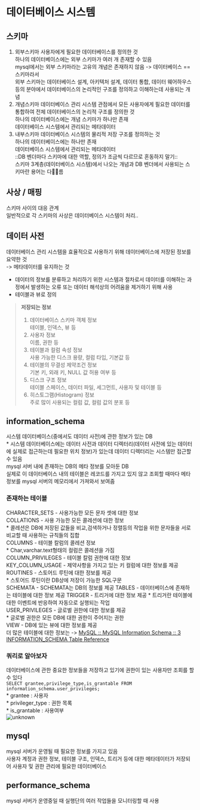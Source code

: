 # 데이터베이스 시스템
## 스키마
1. 외부스키마
사용자에게 필요한 데이터베이스를 정의한 것  
하나의 데이터베이스에는 외부 스키마가 여러 개 존재할 수 있음   
mysql에서는 외부 스키마라는 고유의 개념은 존재하지 않음 -> 데이터베이스 == 스키마라서   
외부 스키마는 데이터베이스 설계, 아키텍처 설계, 데이터 통합, 데이터 웨어하우스 등의 분야에서 데이터베이스의 논리적인 구조를 정의하고 이해하는데 사용되는 개념   
2. 개념스키마
데이터베이스 관리 시스템 관점에서 모든 사용자에게 필요한 데이터를 통합하여 전체 데이터베이스의 논리적 구조를 정의한 것   
하나의 데이터베이스에는 개념 스키마가 하나만 존재    
데이터베이스 시스템에서 관리되는 메타데이터   
3. 내부스키마
데이터베이스 시스템의 물리적 저장 구조를 정의하는 것   
하나의 데이터베이스에는 하나만 존재   
데이터베이스 시스템에서 관리되는 메타데이터   
::DB 벤더마다 스키마에 대한 역할, 정의가 조금씩 다르므로 혼동하지 말기::   
스키마 3계층(데이터베이스 시스템)에서 나오는 개념과 DB 벤더에서 사용되는 스키마란 용어는 다름
## 사상 / 매핑
스키마 사이의 대응 관계     
일반적으로 각 스키마의 사상은 데이터베이스 시스템이 처리..    
## 데이터 사전
데이터베이스 관리 시스템을 효율적으로 사용하기 위해 데이터베이스에 저장된 정보를 요약한 것    
-> 메타데이터를 유지하는 것     
* 데이터의 정보를 분류하고 처리하기 위한 시스템과 절차로서 데이터를 이해하는 과정에서 발생하는 오류 또는 데이터 해석상의 어려움을 제거하기 위해 사용     
* 테이블과 뷰로 정의      
> **저장되는 정보**
> 1. 데이터베이스 스키마 객체 정보   
> 테이블, 인덱스, 뷰 등    
> 2. 사용자 정보   
> 이름, 권한 등   
> 3.  테이블과 컬럼 속성 정보   
> 사용 가능한 디스크 용량, 컬럼 타입, 기본값 등    
> 4. 테이블의 무결성 제약조건 정보    
> 기본 키, 외래 키, NULL 값 허용 여부 등     
> 5. 디스크 구조 정보    
> 테이블 스페이스, 데이터 파일, 세그먼트, 사용자 및 테이블 등    
> 6. 히스토그램(Histogram) 정보     
> 주로 많이 사용되는 컬럼 값, 컬럼 값의 분포 등     

## information_schema
시스템 데이터베이스(중에서도 데이터 사전)에 관한 정보가 있는 DB    
		* 시스템 데이터베이스에는 데이터 사전과 데이터 디렉터리(데이터 사전에 있는 데이터에 실제로 접근하는데 필요한 위치 정보)가 있는데 데이터 디렉터리는 시스템만 접근할 수 있음     
mysql 서버 내에 존재하는 DB의 메타 정보를 모아둔 DB     
실제로 이 데이터베이스 내의 테이블은 레코드를 가지고 있지 않고 조회할 때마다 메타 정보를 mysql 서버의 메모리에서 가져와서 보여줌     
### 존재하는 테이블
CHARACTER_SETS - 사용가능한 모든 문자 셋에 대한 정보    
COLLATIONS - 사용 가능한 모든 콜레션에 대한 정보     
		* 콜레션은 DB에 저장된 값들을 비교,검색하거나 정렬등의 작업을 위한 문자들을 서로 비교할 때 사용하는 규칙들의 집합    
COLUMNS - 테이블 칼럼의 콜레션 정보    
		* Char,varchar.text형태의 컬럼은 콜레션을 가짐    
COLUMN_PRIVILEGES - 테이블 칼럼 권한에 대한 정보    
KEY_COLUMN_USAGE - 제약사항을 가지고 있는 키 컬럼에 대한 정보를 제공    
ROUTINES - 스토어드 루틴에 대한 정보를 제공    
		* 스토어드 루틴이란 DB상에 저장이 가능한 SQL구문   
SCHEMATA - SCHEMATA는 DB의 정보를 제공
TABLES - 데이터베이스에 존재하는 테이블에 대한 정보 제공
TRIGGER - 트리거에 대한 정보 제공
		* 트리거란 테이블에 대한 이벤트에 반응하여 자동으로 실행되는 작업   
USER_PRIVILEGES - 글로벌 권한에 대한 정보를 제공   
		* 글로벌 권한은 모든 DB에 대한 권한이 주어지는 권한   
VIEW - DB에 있는 뷰에 대한 정보를 제공    
더 많은 테이블에 대한 정보는 -> [MySQL :: MySQL Information Schema :: 3 INFORMATION_SCHEMA Table Reference](https://dev.mysql.com/doc/mysql-infoschema-excerpt/8.0/en/information-schema-table-reference.html)
### 쿼리로 알아보자
데이터베이스에 관한 중요한 정보들을 저장하고 있기에 권한이 있는 사용자만 조회를 할 수 있다    
`SELECT grantee,privilege_type,is_grantable FROM information_schema.user_privileges;`    
	* grantee : 사용자    
	* privileger_type : 권한 목록     
	* is_grantable : 사용여부  
 ![unknown](https://github.com/CodeSquad-2023-BE-Study/DB-Study/assets/115435482/5e21e81f-77e1-449a-8e30-585111a2a972)

## mysql
mysql 서버가 운영될 때 필요한 정보를 가지고 있음    
사용자 계정과 권한 정보, 테이블 구조, 인덱스, 트리거 등에 대한 메타데이터가 저장되어 사용자 및 권한 관리에 필요한 데이터베이스     
## performance_schema     
mysql 서버가 운영중일 때 실행단의 여러 작업들을 모니터링할 때 사용    
